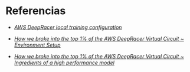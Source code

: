 # Referencias

- [_AWS DeepRacer local training configuration_](https://apps.datalab.fit.cvut.cz/static/deepracer/deepracer_setup_whitepaper.pdf)

- [_How we broke into the top 1% of the AWS DeepRacer Virtual Circuit ~ Environment Setup_](https://blog.gofynd.com/how-we-broke-into-the-top-1-of-the-aws-deepracer-virtual-circuit-c39a241979f5)
- [_How we broke into the top 1% of the AWS DeepRacer Virtual Circuit ~ Ingredients of a high performance model_](https://blog.gofynd.com/how-we-broke-into-the-top-1-of-the-aws-deepracer-virtual-circuit-573ba46c275)